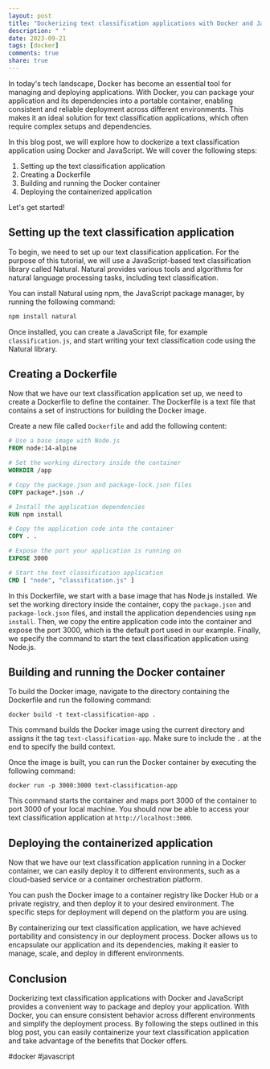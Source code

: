 ```yaml
---
layout: post
title: "Dockerizing text classification applications with Docker and Javascript"
description: " "
date: 2023-09-21
tags: [docker]
comments: true
share: true
---
```


In today's tech landscape, Docker has become an essential tool for managing and deploying applications. With Docker, you can package your application and its dependencies into a portable container, enabling consistent and reliable deployment across different environments. This makes it an ideal solution for text classification applications, which often require complex setups and dependencies.

In this blog post, we will explore how to dockerize a text classification application using Docker and JavaScript. We will cover the following steps:

1. Setting up the text classification application
2. Creating a Dockerfile
3. Building and running the Docker container
4. Deploying the containerized application

Let's get started!

## Setting up the text classification application

To begin, we need to set up our text classification application. For the purpose of this tutorial, we will use a JavaScript-based text classification library called Natural. Natural provides various tools and algorithms for natural language processing tasks, including text classification.

You can install Natural using npm, the JavaScript package manager, by running the following command:

```javascript
npm install natural
```

Once installed, you can create a JavaScript file, for example `classification.js`, and start writing your text classification code using the Natural library.

## Creating a Dockerfile

Now that we have our text classification application set up, we need to create a Dockerfile to define the container. The Dockerfile is a text file that contains a set of instructions for building the Docker image.

Create a new file called `Dockerfile` and add the following content:

```dockerfile
# Use a base image with Node.js
FROM node:14-alpine

# Set the working directory inside the container
WORKDIR /app

# Copy the package.json and package-lock.json files
COPY package*.json ./

# Install the application dependencies
RUN npm install

# Copy the application code into the container
COPY . .

# Expose the port your application is running on
EXPOSE 3000

# Start the text classification application
CMD [ "node", "classification.js" ]
```

In this Dockerfile, we start with a base image that has Node.js installed. We set the working directory inside the container, copy the `package.json` and `package-lock.json` files, and install the application dependencies using `npm install`. Then, we copy the entire application code into the container and expose the port 3000, which is the default port used in our example. Finally, we specify the command to start the text classification application using Node.js.

## Building and running the Docker container

To build the Docker image, navigate to the directory containing the Dockerfile and run the following command:

```
docker build -t text-classification-app .
```

This command builds the Docker image using the current directory and assigns it the tag `text-classification-app`. Make sure to include the `.` at the end to specify the build context.

Once the image is built, you can run the Docker container by executing the following command:

```
docker run -p 3000:3000 text-classification-app
```

This command starts the container and maps port 3000 of the container to port 3000 of your local machine. You should now be able to access your text classification application at `http://localhost:3000`.

## Deploying the containerized application

Now that we have our text classification application running in a Docker container, we can easily deploy it to different environments, such as a cloud-based service or a container orchestration platform.

You can push the Docker image to a container registry like Docker Hub or a private registry, and then deploy it to your desired environment. The specific steps for deployment will depend on the platform you are using.

By containerizing our text classification application, we have achieved portability and consistency in our deployment process. Docker allows us to encapsulate our application and its dependencies, making it easier to manage, scale, and deploy in different environments.

## Conclusion

Dockerizing text classification applications with Docker and JavaScript provides a convenient way to package and deploy your application. With Docker, you can ensure consistent behavior across different environments and simplify the deployment process. By following the steps outlined in this blog post, you can easily containerize your text classification application and take advantage of the benefits that Docker offers.

#docker #javascript